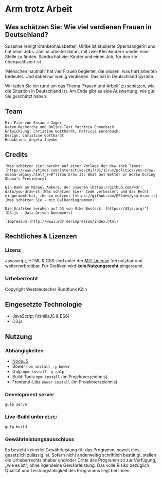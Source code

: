 # Arm trotz Arbeit
## Was schätzen Sie: Wie viel verdienen Frauen in Deutschland?

Susanne reinigt Krankenhausbetten. Ulrike ist studierte Opernsängerin und hat neun Jobs. Janina arbeitet daran, mit zwei Kleinkindern wieder eine Stelle zu finden. Sandra hat vier Kinder und einen Job, für den sie überqualifiziert ist.

‘Menschen hautnah’ hat vier Frauen begleitet, die wissen, was hart arbeiten bedeutet. Und dabei nur wenig verdienen. Das hat in Deutschland System.

Wir laden Sie ein rund um das Thema ‘Frauen und Arbeit’ zu schätzen, wie die Situation in Deutschland ist. Am Ende gibt es eine Auswertung, wie gut Sie geschätzt haben.

## Team
    Ein Film von Susanne Jäger
    Daten-Recherche und Online-Text Patricia Ennenbach
    Entwicklung: Christine Gotthardt, Patricia Ennenbach
    Design: Christine Gotthardt
    Redaktion: Angela Jaenke

## Credits
    "Was schätzen sie" beruht auf einer Vorlage der New York Times: [https://www.nytimes.com/interactive/2017/01/15/us/politics/you-draw-obama-legacy.html?_r=0"](You Draw It: What Got Better or Worse During Obama’s Presidency)

    Ein Dank an Mihael Ankers, der unseren [https://github.com/wdr-data/you-draw-it](Was schätzen Sie)- Code verbessert und das Recht eingeräumt hat, ihn zu nutzen: [https://github.com/EE2dev/you-draw-it](Was schätzen Sie - mit Balkendiagrammen)

    Die Grafiken beruhen auf D3 von Mike Bostock: [https://d3js.org/"](D3.js - Data Driven Documents)

    [Impressum](http://www1.wdr.de/impressum/index.html)

## Rechtliches & Lizenzen

### Lizenz

Javascript, HTML & CSS sind unter der [MIT License](/LICENSE) frei nutzbar und weiterverbreitbar.
Für Grafiken wird **kein Nutzungsrecht** eingeräumt.

### Urheberrecht

Copyright Westdeutscher Rundfunk Köln

## Eingesetzte Technologie
- JavaScript (VanillaJS & ES6)
- D3.js

## Nutzung

### Abhängigkeiten
- [NodeJS](https://nodejs.org/)
- Bower `npm install -g bower`
- Gulp `npm install -g gulp`
- Build-Tools `npm install` (im Projektverzeichnis)
- Frontend-Libs `bower install` (im Projektverzeichnis)

### Development server
```
gulp serve
```

### Live-Build unter `dist/`
```
gulp build
```

### Gewährleistungsausschluss
Es besteht keinerlei Gewährleistung für das Programm, soweit dies gesetzlich zulässig ist. Sofern nicht anderweitig schriftlich bestätigt, stellen die Urheberrechtsinhaber und/oder Dritte das Programm so zur Verfügung, „wie es ist“, ohne irgendeine Gewährleistung. Das volle Risiko bezüglich Qualität und Leistungsfähigkeit des Programms liegt bei Ihnen.
